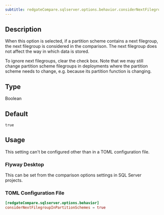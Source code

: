 ```yaml
---
subtitle: redgateCompare.sqlserver.options.behavior.considerNextFilegroupInPartitionSchemes
---
```


## Description

When this option is selected, if a partition scheme contains a next filegroup, the next filegroup is considered in the comparison. The next filegroup does not affect the way in which data is stored.

To ignore next filegroups, clear the check box. Note that we may still change partition scheme filegroups in deployments where the partition scheme needs to change, e.g. because its partition function is changing.

## Type

Boolean

## Default

`true`

## Usage

This setting can't be configured other than in a TOML configuration file.

### Flyway Desktop

This can be set from the comparison options settings in SQL Server projects.

### TOML Configuration File

```toml
[redgateCompare.sqlserver.options.behavior]
considerNextFilegroupInPartitionSchemes = true
```
